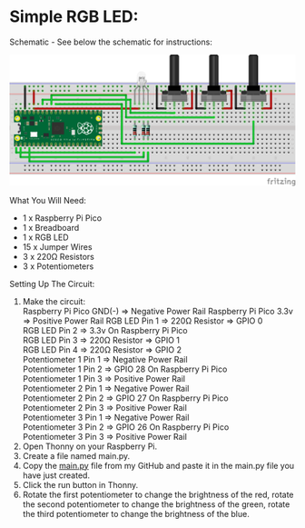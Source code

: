 # Simple RGB LED:
Schematic - See below the schematic for instructions:
 
![](Schematic.png)
 
What You Will Need:
- 1 x Raspberry Pi Pico
- 1 x Breadboard
- 1 x RGB LED
- 15 x Jumper Wires
- 3 x 220Ω Resistors
- 3 x Potentiometers

Setting Up The Circuit:
1. Make the circuit: \
   Raspberry Pi Pico GND(-) => Negative Power Rail
   Raspberry Pi Pico 3.3v => Positive Power Rail
   RGB LED Pin 1 => 220Ω Resistor => GPIO 0 \
   RGB LED Pin 2 => 3.3v On Raspberry Pi Pico \
   RGB LED Pin 3 => 220Ω Resistor => GPIO 1 \
   RGB LED Pin 4 => 220Ω Resistor => GPIO 2 \
   Potentiometer 1 Pin 1 => Negative Power Rail \
   Potentiometer 1 Pin 2 => GPIO 28 On Raspberry Pi Pico \
   Potentiometer 1 Pin 3 => Positive Power Rail \
   Potentiometer 2 Pin 1 => Negative Power Rail \
   Potentiometer 2 Pin 2 => GPIO 27 On Raspberry Pi Pico \
   Potentiometer 2 Pin 3 => Positive Power Rail \
   Potentiometer 3 Pin 1 => Negative Power Rail \
   Potentiometer 3 Pin 2 => GPIO 26 On Raspberry Pi Pico \
   Potentiometer 3 Pin 3 => Positive Power Rail
2. Open Thonny on your Raspberry Pi.
3. Create a file named main.py.
4. Copy the [main.py](main.py) file from my GitHub and paste it in the main.py file you have just created.
5. Click the run button in Thonny.
6. Rotate the first potentiometer to change the brightness of the red, rotate the second potentiometer to change the brightness of the green, rotate the third potentiometer to change the brightness of the blue.